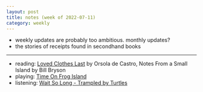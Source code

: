 ```yaml
---
layout: post
title: notes (week of 2022-07-11)
category: weekly
---
```


- weekly updates are probably too ambitious. monthly updates?
- the stories of receipts found in secondhand books

***
- reading: [Loved Clothes Last](https://www.goodreads.com/book/show/54367214-loved-clothes-last) by Orsola de Castro, Notes From a Small Island by Bill Bryson
- playing: [Time On Frog Island](https://www.nintendo.com/store/products/time-on-frog-island-switch/)
- listening: [Wait So Long - Trampled by Turtles](https://open.spotify.com/track/1QesQ27kCWYTYuXJi8SApS?si=2baace32a4e344ee)